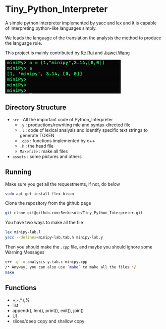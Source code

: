 # Tiny_Python_Interpreter
A simple python interpreter implemented by yacc and lex and it is capable of interpreting python-like languages simply.  

We leads the language of the translation the analysis the method to produce the language rule.

This project is mainly contributed by [Ke Rui](https://github.com/Berkesole) and [Jiawei Wang](https://github.com/JarvisUSTC)

![](https://github.com/Berkesole/Tiny_Python_Interpreter/blob/master/assets/example.png)

## Directory Structure
- `src` : All the important code of Python_Interpreter
	- `.y` : productions/rewriting mle and syntax-directed file
 	- `.l` : code of lexical analysis and identify specific text strings to generate TOKEN
 	- `.cpp` : functions implemented by c++
 	- `.h` : the head file
 	- `Makefile` : make all files
- `assets` : some pictures and others

## Running
Make sure you get all the requestments, if not, do below 
```bash
sudo apt-get install flex bison
```
Clone the repository from the github page
```bash
git clone git@github.com:Berkesole/Tiny_Python_Interpreter.git
```
You have two ways to make all the file  
```bash
lex minipy-lab.l
yacc --defines=minipy-lab.tab.h minipy-lab.y
```
Then you should make the `.cpp` file, and maybe you should ignore some Warning Messages   
```bash
c++ -g -o analysis y.tab.c minipy.cpp
/* Anyway, you can also use `make` to make all the files */
make
```
## Functions
- +,-,*,/,%
- list
- append(), len(), print(), exit(), join()
- UI
- slices/deep copy and shallow copy

